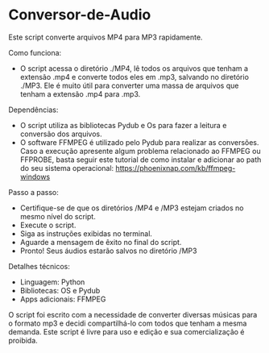 # Conversor-de-Audio
Este script converte arquivos MP4 para MP3 rapidamente.

Como funciona:
-  O script acessa o diretório ./MP4, lê todos os arquivos que tenham a extensão .mp4 e converte todos eles em .mp3, salvando no diretório ./MP3. Ele é muito útil para converter uma massa de arquivos que tenham a extensão .mp4 para .mp3.

Dependências:
- O script utiliza as bibliotecas Pydub e Os para fazer a leitura e conversão dos arquivos.
- O software FFMPEG é utilizado pelo Pydub para realizar as conversões. Caso a execução apresente algum problema relacionado ao FFMPEG ou FFPROBE, basta seguir este tutorial de como instalar e adicionar ao path do seu sistema operacional: https://phoenixnap.com/kb/ffmpeg-windows

Passo a passo:
- Certifique-se de que os diretórios /MP4 e /MP3 estejam criados no mesmo nível do script.
- Execute o script.
- Siga as instruções exibidas no terminal.
- Aguarde a mensagem de êxito no final do script.
- Pronto! Seus áudios estarão salvos no diretório /MP3

Detalhes técnicos:
- Linguagem: Python
- Bibliotecas: OS e Pydub
- Apps adicionais: FFMPEG

O script foi escrito com a necessidade de converter diversas músicas para o formato mp3 e decidi compartilhá-lo com todos que tenham a mesma demanda. Este script é livre para uso e edição e sua comercialização é proibida.
